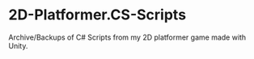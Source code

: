 # 2D-Platformer.CS-Scripts
Archive/Backups of C# Scripts from my 2D platformer game made with Unity.
<img scr="/2d.PNG">
